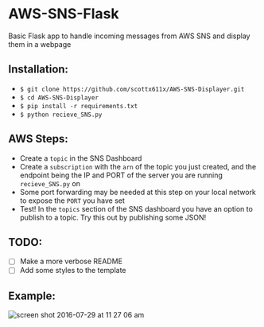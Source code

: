 # AWS-SNS-Flask
Basic Flask app to handle incoming messages from AWS SNS and display them in a  webpage

## Installation:

- `$ git clone https://github.com/scottx611x/AWS-SNS-Displayer.git` 
- `$ cd AWS-SNS-Displayer`
- `$ pip install -r requirements.txt`
- `$ python recieve_SNS.py`

## AWS Steps:
- Create a `topic` in the SNS Dashboard
- Create a `subscription` with the `arn` of the topic you just created, and the endpoint being the IP and PORT of the server you are running `recieve_SNS.py` on
- Some port forwarding may be needed at this step on your local network to expose the `PORT` you have set
- Test! In the `topics` section of the SNS dashboard you have an option to publish to a topic. Try this out by publishing some JSON!

## TODO:
- [ ] Make a more verbose README
- [ ] Add some styles to the template

## Example:
![screen shot 2016-07-29 at 11 27 06 am](https://cloud.githubusercontent.com/assets/5629547/17253617/80a7c852-557f-11e6-9447-f7d4f6ffc428.png)
